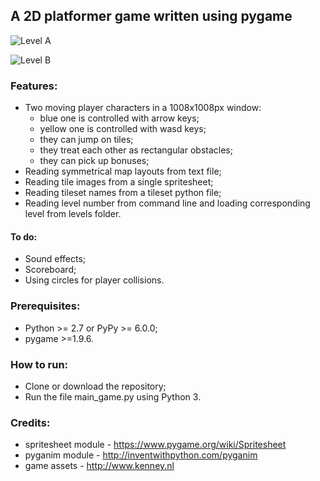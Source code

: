 ## A 2D platformer game written using pygame
![Level A](https://github.com/Dinarin/2d-platformer-pygame/tree/develop/images/level_a.gif "Level A")

![Level B](https://github.com/Dinarin/2d-platformer-pygame/tree/develop/images/level_b.gif "Level B")
### Features:
- Two moving player characters in a 1008x1008px window:
    - blue one is controlled with arrow keys;
    - yellow one is controlled with wasd keys;
    - they can jump on tiles;
    - they treat each other as rectangular obstacles;
    - they can pick up bonuses;
- Reading symmetrical map layouts from text file;
- Reading tile images from a single spritesheet;
- Reading tileset names from a tileset python file;
- Reading level number from command line and loading corresponding level from levels folder.

#### To do:
- Sound effects;
- Scoreboard;
- Using circles for player collisions.

### Prerequisites:
- Python >= 2.7 or PyPy >= 6.0.0;
- pygame >=1.9.6.

### How to run:
- Clone or download the repository;
- Run the file main_game.py using Python 3.

### Credits:
- spritesheet module - https://www.pygame.org/wiki/Spritesheet
- pyganim module - http://inventwithpython.com/pyganim
- game assets - http://www.kenney.nl
